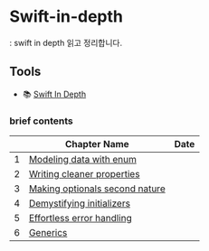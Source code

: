 # Swift-in-depth

: swift in depth 읽고 정리합니다.

## Tools

- :books: [Swift In Depth](https://www.manning.com/books/swift-in-depth)

### brief contents

|      | Chapter Name                                                 | Date         |
| ---- | ------------------------------------------------------------ | ------------ |
| 1    | [Modeling data with enum]() |  |
| 2    | [Writing cleaner properties]() |  |
| 3    | [Making optionals second nature]() |  |
| 4    | [Demystifying initializers]() |  |
| 5    | [Effortless error handling]() |  |
| 6    | [Generics]() |  |